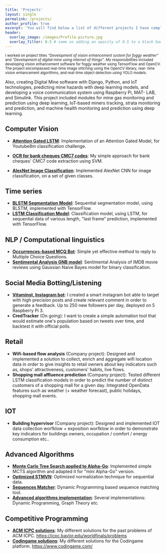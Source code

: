```yaml
---
title: 'Projects'
layout: single
permalink: /projects/
author_profile: true
excerpt: 'You will find below a list of different projects I have completed in recent years. I have included links to the source code if it is publicly available.'
header:
  overlay_image: /images/Profile-picture.jpg
  overlay_filter: 0.5 # same as adding an opacity of 0.5 to a black background
---
```


<small>I worked on project titles *“Development of vision enhancement system for foggy weather”* and *“Development of digital mine using internet of things”*. My responsibilities included developing vision enhancement software for foggy weather using TensorFlow and OpenCV. The project encompassed real-time image stitching using the OpenCV library, real- time vision enhancement algorithms, and real-time object detection using YOLO models.</small>

Also, creating Digital Mine software with Django, Python, and IoT technologies, predicting mine hazards with deep learning models, and developing a voice communication system using Raspberry Pi, MAT- LAB, and Simulink. This project included modules for mine gas monitoring and prediction using deep learning, IoT-based miners tracking, strata monitoring and prediction, and machine health monitoring and prediction using deep learning.
</small>


## Computer Vision

- [**Attention Gated LSTM**](https://github.com/RafaelCartenet/AttentionGatedLSTM): Implementation of an Attention Gated Model, for Youtube8m classification challenge.

- [**OCR for bank cheques CMC7 codes**](https://github.com/RafaelCartenet/OCR-CMC7): My simple approach for bank cheques' CMC7 code extraction using SVM.
- [**AlexNet Image Classification**](https://github.com/RafaelCartenet/AlexNetClassification): Implemented AlexNet CNN for image classification, on a set of given classes.

## Time series

- [**BLSTM Segmentation Model**](https://github.com/RafaelCartenet/BLSTMsegmentation): Sequential segmentation model, using BLSTM, implemented with TensorFlow.
- [**LSTM Classification Model**](https://github.com/RafaelCartenet/LSTMsequence-classifier): Classification model, using LSTM, for sequential data of various length, "last frame" prediction, implemented with TensorFlow.

## NLP / Computational linguistics

- [**Occurrences-based MCQ Bot**](https://github.com/RafaelCartenet/MCQbot): Simple yet effective method to reply to Multiple Choice Questions.
- [**Sentimental Analysis GNB model**](https://github.com/RafaelCartenet/GaussianNBSentimentalAnalysis): Sentimental Analysis of IMDB movie reviews using Gaussian Naive Bayes model for binary classification.

## Social Media Botting/Listening

- [**Vitaminst, Instagram bot**](https://rafaelcartenet.github.io/Instagram-Botting/): I created a smart instagram bot able to target with high precision posts and create relevant comment in order to generate a feedback. Up to 250 new followers per day, deployed on 5 Raspberry Pi 3.
- **CredTracker** (On going): I want to create a simple automation tool that would estimate one's population based on tweets over time, and backtest it with official polls.

## Retail

- **Wifi-based flow analysis** (Company project): Designed and implemented a solution to collect, enrich and aggregate wifi location data in order to give insights to retail owners about key indicators such as, shops' attractiveness, customers' habits, live flows.
- **Shopping mall affluence prediction** (Company project): Tested different LSTM classification models in order to predict the number of distinct customers of a shopping mall for a given day. Integrated OpenData features such as weather (+ weather forecast), public holidays, shopping mall events.

## IOT

- **Building hypervisor** (Company project): Designed and implemented IOT data collection worfklow + exposition worfklow in order to demonstrate key indicators for buildings owners, occupation / comfort / energy consumption etc..

## Advanced Algorithms

- [**Monte Carlo Tree Search applied to Alpha-Go**](https://github.com/RafaelCartenet/MonteCarloTreeSearchAlphaGo): Implemented simple MCTS algorithm and adapted it for "mini Alpha-Go" version.
- [**Optimized STMVN**](https://github.com/RafaelCartenet/MFCC_STMVN): Optimized normalization technique for sequential data.
- [**Sequences Matcher**](https://github.com/RafaelCartenet/SequenceMatcher): Dynamic Programming based sequence matching tool.
- [**Advanced algorithms implementation**](https://github.com/RafaelCartenet/Advanced-Algorithms): Several implementations: Dynamic Programming, Graph Theory etc.

## Competitive Programming

- [**ACM ICPC solutions**](https://github.com/RafaelCartenet/ACMICPC-Training): My different solutions for the past problems of ACM ICPC. https://icpc.baylor.edu/worldfinals/problems
- [**Codingame solutions**](https://github.com/RafaelCartenet/Codingame): My different solutions for the Codingame platform. https://www.codingame.com/

